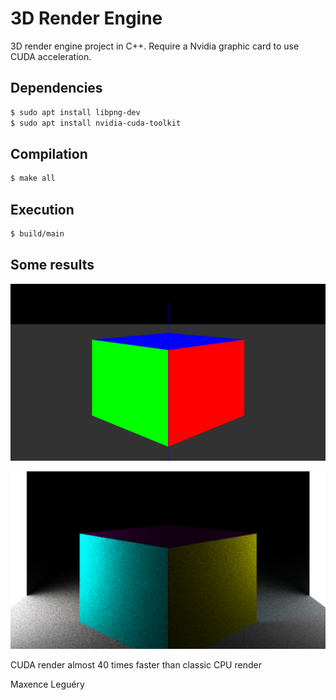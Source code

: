 # 3D Render Engine

3D render engine project in C++.
Require a Nvidia graphic card to use CUDA acceleration.

## Dependencies

```bash
$ sudo apt install libpng-dev
$ sudo apt install nvidia-cuda-toolkit
```

## Compilation

```bash
$ make all
```

## Execution

```bash
$ build/main
```

## Some results

![Simple render of cube](/cube.png)

![Raytraced render of cube](/cube4.png)

CUDA render almost 40 times faster than classic CPU render

Maxence Leguéry

